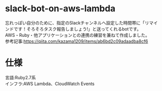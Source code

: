 # slack-bot-on-aws-lambda
忘れっぽい自分のために、指定のSlackチャンネルへ設定した時間帯に「リマインドです！そろそろタスク報告しましょう!」と送ってくれるbotです。<br>
AWS・Ruby・他アプリケーションとの連携の練習を兼ねて作成しました。<br>
参考記事:https://qiita.com/kazama1209/items/ab6bd2c09adaadba8cf6
# 仕様
言語:Ruby2.7系<br>
インフラ:AWS Lambda、CloudWatch Events
